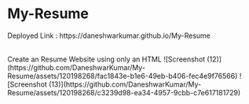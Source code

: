 # My-Resume
<p>Deployed Link : https://daneshwarkumar.github.io/My-Resume</p>
<br>
Create an Resume Website using only an HTML
![Screenshot (12)](https://github.com/DaneshwarKumar/My-Resume/assets/120198268/fac1843e-b1e6-49eb-b406-fec4e9f76566)
![Screenshot (13)](https://github.com/DaneshwarKumar/My-Resume/assets/120198268/c3239d98-ea34-4957-9cbb-c7e617181729)
